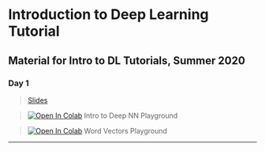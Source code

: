 # Introduction to Deep Learning Tutorial

## Material for Intro to DL Tutorials, Summer 2020

### Day 1

> [Slides](https://docs.google.com/presentation/d/1KLXUDtq3OwYkcSmLKsl3ZirIj8eXJODS-razdfQVGeY/edit?usp=sharing)

> [![Open In Colab](https://colab.research.google.com/assets/colab-badge.svg)](https://colab.research.google.com/github/sayarghoshroy/Intro_to_DL_tutorial/blob/master/Intro_to_Deep_Neural_Networks.ipynb)  Intro to Deep NN Playground

> [![Open In Colab](https://colab.research.google.com/assets/colab-badge.svg)](https://colab.research.google.com/github/sayarghoshroy/Intro_to_DL_tutorial/blob/master/Word_Embeddings.ipynb)  Word Vectors Playground

---
